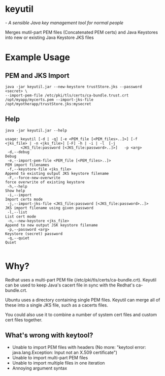 keyutil
=======

*- A sensible Java key management tool for normal people*

Merges mutil-part PEM files (Concatenated PEM certs) and Java Keystores into new or existing Java Keystore JKS files

# Example Usage
## PEM and JKS Import

```
java -jar keyutil.jar --new-keystore trustStore.jks --password <secret> \
--import-pem-file /etc/pki/tls/certs/ca-bundle.trust.crt /opt/myapp/mycerts.pem --import-jks-file /opt/myotherapp/trustStore.jks:mysecret
```

## Help

```
java -jar keyutil.jar --help

usage: keyutil [-d | -q] [-e <PEM_file [<PEM_files>..]>] [-f <jks_file> | -n <jks_file>] [-F] -h | -i | -l  [-j
       <JKS_file:password [<JKS_file:password>..]>]   -p <arg>
 -d,--debug                                                         Debug
 -e,--import-pem-file <PEM_file [<PEM_files>..]>                    PEM import filenames
 -f,--keystore-file <jks_file>                                      Append to existing output JKS keystore filename
 -F,--force-new-overwrite                                           force overwrite of existing keystore
 -h,--help                                                          Show help
 -i,--import                                                        Import certs mode
 -j,--import-jks-file <JKS_file:password [<JKS_file:password>..]>   JKS import filename using given password
 -l,--list                                                          List cert mode
 -n,--new-keystore <jks_file>                                       Append to new output JSK keystore filename
 -p,--password <arg>                                                Keystore (secret) password
 -q,--quiet                                                         Quiet
 
```

# Why?
Redhat uses a multi-part PEM file (/etc/pki/tls/certs/ca-bundle.crt). Keyutil can be used to keep Java's cacert file in sync with the Redhat's ca-bundle.crt.

Ubuntu uses a directory containing single PEM files. Keyutil can merge all of these into a single JKS file, such as a cacerts files.

You could also use it to combine a number of system cert files and custom cert files together.

## What's wrong with keytool?
* Unable to import PEM files with headers (No more: "keytool error: java.lang.Exception: Input not an X.509 certificate")
* Unable to import multi-part PEM files
* Unable to import multiple files in one iteration
* Annoying argument syntax
